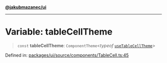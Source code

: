 [**@jakubmazanec/ui**](../README.md)

---

# Variable: tableCellTheme

> `const` **tableCellTheme**: `ComponentTheme`\<_typeof_
> [`useTableCellTheme`](../functions/useTableCellTheme.md)\>

Defined in:
[packages/ui/source/components/TableCell.ts:45](https://github.com/jakubmazanec/tools/blob/40ba1fb8bbde716fbe797d7886fffe14521e098a/packages/ui/source/components/TableCell.ts#L45)
